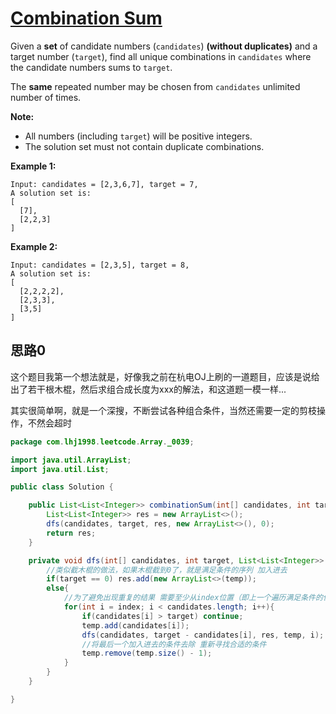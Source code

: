 # [Combination Sum](https://leetcode.com/problems/combination-sum/)

Given a **set** of candidate numbers (`candidates`) **(without duplicates)** and a target number (`target`), find all unique combinations in `candidates` where the candidate numbers sums to `target`.

The **same** repeated number may be chosen from `candidates` unlimited number of times.

**Note:**

- All numbers (including `target`) will be positive integers.
- The solution set must not contain duplicate combinations.

**Example 1:**

```
Input: candidates = [2,3,6,7], target = 7,
A solution set is:
[
  [7],
  [2,2,3]
]
```

**Example 2:**

```
Input: candidates = [2,3,5], target = 8,
A solution set is:
[
  [2,2,2,2],
  [2,3,3],
  [3,5]
]
```

## 思路0

这个题目我第一个想法就是，好像我之前在杭电OJ上刷的一道题目，应该是说给出了若干根木棍，然后求组合成长度为xxx的解法，和这道题一模一样...

其实很简单啊，就是一个深搜，不断尝试各种组合条件，当然还需要一定的剪枝操作，不然会超时

```java
package com.lhj1998.leetcode.Array._0039;

import java.util.ArrayList;
import java.util.List;

public class Solution {

    public List<List<Integer>> combinationSum(int[] candidates, int target) {
        List<List<Integer>> res = new ArrayList<>();
        dfs(candidates, target, res, new ArrayList<>(), 0);
        return res;
    }

    private void dfs(int[] candidates, int target, List<List<Integer>> res, List<Integer> temp, int index){
        //类似截木棍的做法，如果木棍截到0了，就是满足条件的序列 加入进去
        if(target == 0) res.add(new ArrayList<>(temp));
        else{
            //为了避免出现重复的结果 需要至少从index位置（即上一个遍历满足条件的位置开始）
            for(int i = index; i < candidates.length; i++){
                if(candidates[i] > target) continue;
                temp.add(candidates[i]);
                dfs(candidates, target - candidates[i], res, temp, i);
                //将最后一个加入进去的条件去除 重新寻找合适的条件
                temp.remove(temp.size() - 1);
            }
        }
    }

}

```

